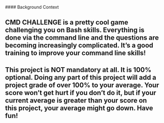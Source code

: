 #### Background Context
## CMD CHALLENGE is a pretty cool game challenging you on Bash skills. Everything is done via the command line and the questions are becoming increasingly complicated. It’s a good training to improve your command line skills!

## This project is NOT mandatory at all. It is 100% optional. Doing any part of this project will add a project grade of over 100% to your average. Your score won’t get hurt if you don’t do it, but if your current average is greater than your score on this project, your average might go down. Have fun!